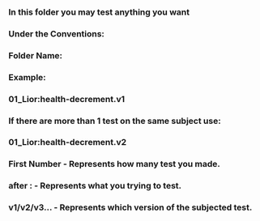 ### In this folder you may test anything you want
### Under the Conventions:

### Folder Name:
### Example:
### 01_Lior:health-decrement.v1
### If there are more than 1 test on the same subject use:
### 01_Lior:health-decrement.v2

### First Number - Represents how many test you made.
### after : - Represents what you trying to test.
### v1/v2/v3... - Represents which version of the subjected test.
